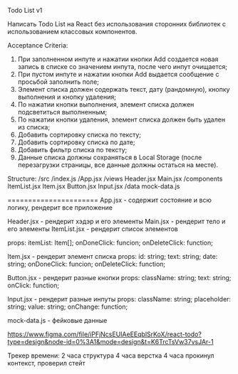Todo List v1

Написать Todo List на React без использования сторонних библиотек с использованием классовых компонентов.

Acceptance Criteria:

1. При заполненном инпуте и нажатии кнопки Add создается новая запись в списке со значением инпута, после чего инпут очищается;
2. При пустом инпуте и нажатии кнопки Add выдается сообщение с просьбой заполнить поле;
3. Элемент списка должен содержать текст, дату (рандомную), кнопку выполнения и кнопку удаления;
4. По нажатии кнопки выполнения, элемент списка должен подсветиться выполненным;
5. По нажатии кнопки удаления, элемент списка должен быть удален из списка;
6. Добавить сортировку списка по тексту;
7. Добавить сортировку списка по дате;
8. Добавить фильтр списка по тексту;
9. Данные списка должны сохраняться в Local Storage (после перезагрузки страницы, все данные должны остаться на месте).

Structure:
/src
/index.js
/App.jsx
/views
Header.jsx
Main.jsx
/components
ItemList.jsx
Item.jsx
Button.jsx
Input.jsx
/data
mock-data.js

======================
App.jsx - содержит состояние и всю логику, рендерит все приложение

Header.jsx - рендерит хэдэр и его элементы
Main.jsx - рендерит тело и его элементы
ItemList.jsx - рендерит список элементов

props:
itemList: Item[];
onDoneClick: funcion;
onDeleteClick: function;

Item.jsx - рендерит элемент списка
props:
id: string;
text: string;
date: string;
onDoneClick: funcion;
onDeleteClick: function;

Button.jsx - рендерит разные кнопки
props:
className: string;
text: string;
onClick: function;

Input.jsx - рендерит разные инпуты
props:
className: string;
placeholder: string;
value: string;
onChange: function;

mock-data.js - фейковые данные

<!-- ^^^ ЗАМЕТКИ ^^^ -->


https://www.figma.com/file/iPFjNcsEUIAeEEqblSrKoX/react-todo?type=design&node-id=0%3A1&mode=design&t=K6TrcTsVw37vsJAr-1

Трекер времени:
2 часа структура
4 часа верстка
4 часа прокинул контекст, проверил стейт
